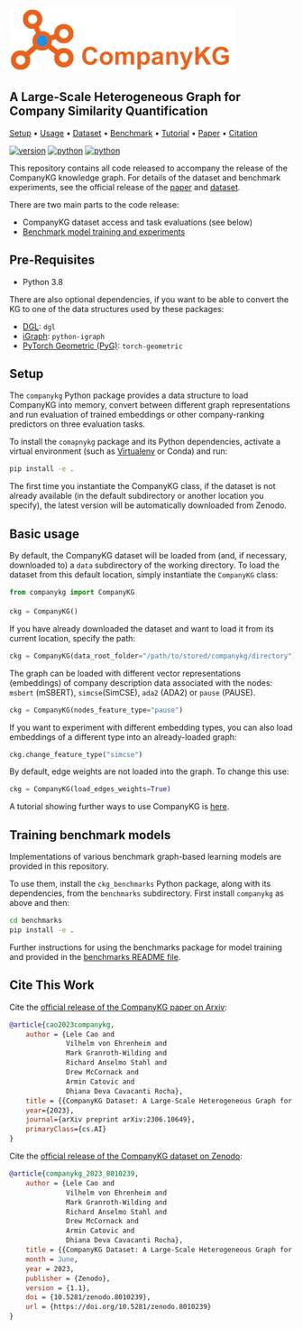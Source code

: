 ![CompanyKG](./picture/logo_400x113.png)

## A Large-Scale Heterogeneous Graph for Company Similarity Quantification

<div>
<p align="left">
  <a href="#setup">Setup</a> •
  <a href="#basic-usage">Usage</a> •
  <a href="https://zenodo.org/record/8010239">Dataset</a> •
  <a href="#training-benchmark-models">Benchmark</a> •
  <a href="https://github.com/EQTPartners/CompanyKG/blob/main/tutorials/tutorial.ipynb">Tutorial</a> •
  <a href="https://arxiv.org/abs/2306.10649">Paper</a> •
  <a href="#cite-this-work">Citation</a> 
</p>

</div>

[![version](https://img.shields.io/badge/Version-v1.1-green)](https://github.com/EQTPartners/CompanyKG/releases/tag/1.1)
[![python](https://img.shields.io/badge/Python-3.8-yellow)](https://www.python.org/doc/versions/)
[![python](https://img.shields.io/badge/Motherbrain-Research-orange)](https://motherbrain.ai/)

This repository contains all code released to accompany the release of the CompanyKG
knowledge graph. 
For details of the dataset and benchmark experiments, see the official release of the [paper](https://arxiv.org/abs/2306.10649) and [dataset](https://zenodo.org/record/8010239).

There are two main parts to the code release:
* CompanyKG dataset access and task evaluations (see below)
* [Benchmark model training and experiments](./benchmarks/README.md)



## Pre-Requisites

* Python 3.8

There are also optional dependencies, if you want to be able to convert the KG
to one of the data structures used by these packages:

* [DGL](https://pypi.org/project/dgl/): `dgl`
* [iGraph](https://pypi.org/project/python-igraph/): `python-igraph`
* [PyTorch Geometric (PyG)](https://pypi.org/project/torch-geometric/): `torch-geometric`


## Setup

The `companykg` Python package provides a data structure to load CompanyKG into memory,
convert between different graph representations and run evaluation of trained embeddings
or other company-ranking predictors on three evaluation tasks.

To install the `comapnykg` package and its Python dependencies, activate a virtual 
environment (such as [Virtualenv](https://github.com/pyenv/pyenv-virtualenv) or Conda) and run:

```bash
pip install -e .
```

The first time you instantiate the CompanyKG class, if the dataset is not already available
(in the default subdirectory or another location you specify), the latest version will be automatically
downloaded from Zenodo.


## Basic usage

By default, the CompanyKG dataset will be loaded from (and, if necessary, downloaded to) 
a `data` subdirectory of the working directory. To load the dataset from this default location,
simply instantiate the `CompanyKG` class:
```python
from companykg import CompanyKG

ckg = CompanyKG()
```

If you have already downloaded the dataset and want to
load it from its current location, specify the path:
```python
ckg = CompanyKG(data_root_folder="/path/to/stored/companykg/directory")
```

The graph can be loaded with different vector representations (embeddings) of
company description data associated with the nodes: `msbert` (mSBERT), `simcse`(SimCSE), 
`ada2` (ADA2) or `pause` (PAUSE).

```python
ckg = CompanyKG(nodes_feature_type="pause")
```

If you want to experiment with different embedding types, you can also load embeddings
of a different type into an already-loaded graph:

```python
ckg.change_feature_type("simcse")
```

By default, edge weights are not loaded into the graph. To change this use:
```python
ckg = CompanyKG(load_edges_weights=True)
```


A tutorial showing further ways to use CompanyKG is [here](./tutorials/tutorial.ipynb).


## Training benchmark models

Implementations of various benchmark graph-based learning models are provided in this repository.

To use them, install the `ckg_benchmarks` Python package, along with its dependencies, from the
`benchmarks` subdirectory. First install `companykg` as above and then:

```bash
cd benchmarks
pip install -e .
```

Further instructions for using the benchmarks package for model training and provided in
the [benchmarks README file](./benchmarks/README.md).


## Cite This Work

Cite the [official release of the CompanyKG paper on Arxiv](https://arxiv.org/abs/2306.10649):
```bibtex
@article{cao2023companykg,
    author = {Lele Cao and
              Vilhelm von Ehrenheim and
              Mark Granroth-Wilding and
              Richard Anselmo Stahl and
              Drew McCornack and
              Armin Catovic and
              Dhiana Deva Cavacanti Rocha},
    title = {{CompanyKG Dataset: A Large-Scale Heterogeneous Graph for Company Similarity Quantification}},
    year={2023},
    journal={arXiv preprint arXiv:2306.10649},
    primaryClass={cs.AI}
}
```

Cite the [official release of the CompanyKG dataset on Zenodo](https://zenodo.org/record/8010239):
```bibtex
@article{companykg_2023_8010239,
    author = {Lele Cao and
              Vilhelm von Ehrenheim and
              Mark Granroth-Wilding and
              Richard Anselmo Stahl and
              Drew McCornack and
              Armin Catovic and
              Dhiana Deva Cavacanti Rocha},
    title = {{CompanyKG Dataset: A Large-Scale Heterogeneous Graph for Company Similarity Quantification}},
    month = June,
    year = 2023,
    publisher = {Zenodo},
    version = {1.1},
    doi = {10.5281/zenodo.8010239},
    url = {https://doi.org/10.5281/zenodo.8010239}
}
```
